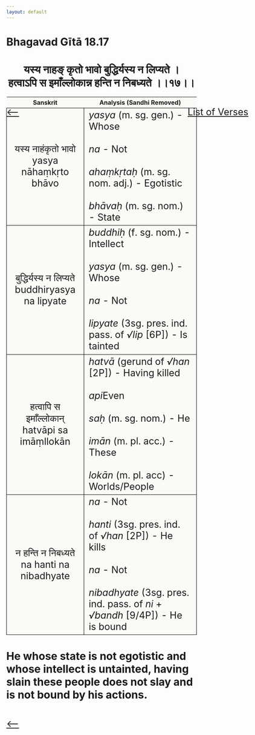 ```yaml
---
layout: default
---
```

<!---
Text can be **bold**, _italic_, or ~~strikethrough~~.

[Link to another page](./another-page.html)

There should be whitespace between paragraphs.

There should be whitespace between paragraphs. We recommend including a README, or a file with information about your project.
--->

# Bhagavad Gītā 18.17

<style>
table {
  border-collapse: collapse;
  border-style: hidden;
}
th {
  background: #FBFAF7;
}
td {
  font-size: 25px;
  background: #FBFAF7;
  border: 1px solid black;
}
div.move {
  font-size: 25px;
}
</style>

<h1 style="text-align:center">
यस्य नाहङ् कृतो भावो बुद्धिर्यस्य न लिप्यते । <br>
हत्वाऽपि स इमाँल्लोकान्न हन्ति न निबध्यते ।।१७।।
</h1>
<div class="move" style="position:relative;min-width:960px">
 <p style="position: absolute;left:480px;top:0"><a href="./ch18.html">List of Verses</a></p>
</div>
<div class="move" style="position:relative;min-width:960px">
 <p style="position: absolute;left:0;top:0"><a href="./v18-16.html">⟵</a></p>
</div>
<div class="move" style="position:relative;min-width:960px">
 <p style="position: absolute;right:0;top:0"><a href="./v18-18.html">⟶</a></p>
</div>

| Sanskrit | Analysis (Sandhi Removed) |
|:-:|-|
| यस्य नाहंकृतो भावो<br>yasya nāhaṃkṛto bhāvo | <em>yasya</em> (m. sg. gen.) - Whose <br><br><em>na</em> - Not<br><br><em>ahaṃkṛtaḥ</em> (m. sg. nom. adj.) - Egotistic<br><br><em>bhāvaḥ</em> (m. sg. nom.) - State  |
|  बुद्धिर्यस्य न लिप्यते<br>buddhiryasya na lipyate  | <em>buddhiḥ</em> (f. sg. nom.) - Intellect<br><br><em>yasya</em> (m. sg. gen.) - Whose<br><br><em>na</em> - Not<br><br><em>lipyate</em> (3sg. pres. ind. pass. of <em>√lip</em> [6P]) - Is tainted  |
| हत्वापि स इमाँल्लोकान्<br>hatvāpi sa imāṃllokān | <em>hatvā</em> (gerund of <em>√han</em> [2P]) - Having killed<br><br><em>api</em>Even</em><br><br><em>saḥ</em> (m. sg. nom.) - He<br><br><em>imān</em> (m. pl. acc.) - These <br><br><em>lokān</em> (m. pl. acc) - Worlds/People |
| न हन्ति न निबध्यते<br>na hanti na nibadhyate | <em>na</em> - Not<br><br><em>hanti</em> (3sg. pres. ind. of <em>√han</em> [2P]) - He kills<br><br><em>na</em> - Not<br><br><em>nibadhyate</em> (3sg. pres. ind. pass. of <em>ni</em> + <em>√bandh</em> [9/4P]) - He is bound  |

<h1>
He whose state is not egotistic and whose intellect is untainted, having slain
these people does not slay and is not bound by his actions.
</h1>
<div class="move" style="position:relative;min-width:960px">
 <p style="position: absolute;left:0;top:0"><a href="./v18-15.html">⟵</a></p>
</div>
<div class="move" style="position:relative;min-width:960px">
 <p style="position: absolute;right:0;top:0"><a href="./v18-17.html">⟶</a></p>
</div>
